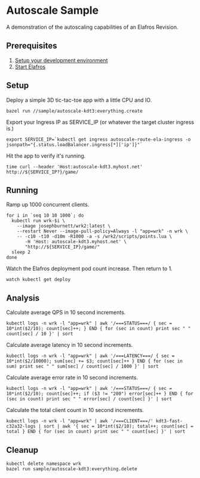 # Autoscale Sample

A demonstration of the autoscaling capabilities of an Elafros Revision.

## Prerequisites

1. [Setup your development environment](../../DEVELOPMENT.md#getting-started)
2. [Start Elafros](../../README.md#start-elafros)

## Setup

Deploy a simple 3D tic-tac-toe app with a little CPU and IO.

```shell
bazel run //sample/autoscale-kdt3:everything.create
```

Export your Ingress IP as SERVICE_IP (or whatever the target cluster ingress is.)

```shell
export SERVICE_IP=`kubectl get ingress autoscale-route-ela-ingress -o jsonpath="{.status.loadBalancer.ingress[*]['ip']}"`
```

Hit the app to verify it's running.

```shell
time curl --header 'Host:autoscale-kdt3.myhost.net' http://${SERVICE_IP?}/game/
```

## Running

Ramp up 1000 concurrent clients.

```shell
for i in `seq 10 10 1000`; do
  kubectl run wrk-$i \
    --image josephburnett/wrk2:latest \
    --restart Never --image-pull-policy=Always -l "app=wrk" -n wrk \
    -- -c10 -t10 -d10m -R1000 -a -s /wrk2/scripts/points.lua \
       -H 'Host: autoscale-kdt3.myhost.net' \
       "http://${SERVICE_IP}/game/"
  sleep 2
done
```

Watch the Elafros deployment pod count increase.  Then return to 1.

```shell
watch kubectl get deploy
```

## Analysis

Calculate average QPS in 10 second increments.

```shell
kubectl logs -n wrk -l "app=wrk" | awk '/===STATUS===/ { sec = 10*int($2/10); count[sec]++; } END { for (sec in count) print sec " " count[sec] / 10 }' | sort
```

Calculate average latency in 10 second increments.

```shell
kubectl logs -n wrk -l "app=wrk" | awk '/===LATENCY===/ { sec = 10*int($2/10000); sum[sec] += $3; count[sec]++ } END { for (sec in sum) print sec " " sum[sec] / count[sec] / 1000 }' | sort
```

Calculate average error rate in 10 second increments.

```shell
kubectl logs -n wrk -l "app=wrk" | awk '/===STATUS===/ { sec = 10*int($2/10); count[sec]++; if ($3 != "200") error[sec]++ } END { for (sec in count) print sec " " error[sec] / count[sec] }' | sort
```

Calculate the total client count in 10 second increments.

```shell
kubectl logs -n wrk -l "app=wrk" | awk '/===CLIENT===/' kdt3-fast-c32a32-logs | sort | awk '{ sec = 10*int($2/10); total++; count[sec] = total } END { for (sec in count) print sec " " count[sec] }' | sort
```

## Cleanup

```shell
kubectl delete namespace wrk
bazel run sample/autoscale-kdt3:everything.delete
```
